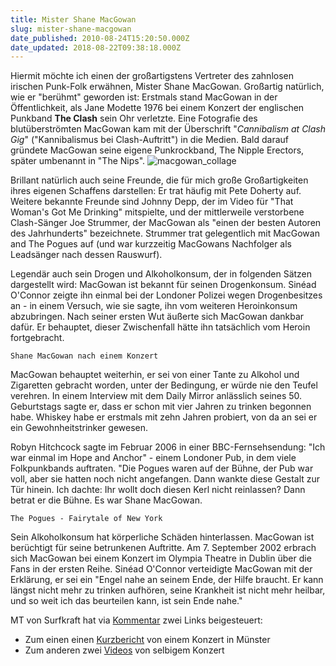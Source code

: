 ```yaml
---
title: Mister Shane MacGowan
slug: mister-shane-macgowan
date_published: 2010-08-24T15:20:50.000Z
date_updated: 2018-08-22T09:38:18.000Z
---
```


Hiermit möchte ich einen der großartigstens Vertreter des zahnlosen irischen Punk-Folk erwähnen, Mister Shane MacGowan. Großartig natürlich, wie er "berühmt" geworden ist: Erstmals stand MacGowan in der Öffentlichkeit, als Jane Modette 1976 bei einem Konzert der englischen Punkband **The Clash** sein Ohr verletzte. Eine Fotografie des blutüberströmten MacGowan kam mit der Überschrift "*Cannibalism at Clash Gig*" ("Kannibalismus bei Clash-Auftritt") in die Medien. Bald darauf gründete MacGowan seine eigene Punkrockband, The Nipple Erectors, später umbenannt in "The Nips".
![macgowan_collage](//picdump.thafaker.de/2010/08/macgowan_collage.jpg)

Brillant natürlich auch seine Freunde, die für mich große Großartigkeiten ihres eigenen Schaffens darstellen: Er trat häufig mit Pete Doherty auf. Weitere bekannte Freunde sind Johnny Depp, der im Video für "That Woman's Got Me Drinking" mitspielte, und der mittlerweile verstorbene Clash-Sänger Joe Strummer, der MacGowan als "einen der besten Autoren des Jahrhunderts" bezeichnete. Strummer trat gelegentlich mit MacGowan and The Pogues auf (und war kurzzeitig MacGowans Nachfolger als Leadsänger nach dessen Rauswurf).

Legendär auch sein Drogen und Alkoholkonsum, der in folgenden Sätzen dargestellt wird: MacGowan ist bekannt für seinen Drogenkonsum. Sinéad O'Connor  zeigte ihn einmal bei der Londoner Polizei wegen Drogenbesitzes an - in einem Versuch, wie sie sagte, ihn vom weiteren Heroinkonsum abzubringen. Nach seiner ersten Wut äußerte sich MacGowan dankbar dafür. Er behauptet, dieser Zwischenfall hätte ihn tatsächlich vom Heroin fortgebracht.

`Shane MacGowan nach einem Konzert`

MacGowan behauptet weiterhin, er sei von einer Tante zu Alkohol und Zigaretten gebracht worden, unter der Bedingung, er würde nie den Teufel verehren. In einem Interview mit dem Daily Mirror anlässlich seines 50. Geburtstags sagte er, dass er schon mit vier Jahren zu trinken begonnen habe. Whiskey habe er erstmals mit zehn Jahren probiert, von da an sei er ein Gewohnheitstrinker gewesen.

Robyn Hitchcock sagte im Februar 2006 in einer BBC-Fernsehsendung: "Ich war einmal im Hope and Anchor" - einem Londoner Pub, in dem viele Folkpunkbands auftraten. "Die Pogues waren auf der Bühne, der Pub war voll, aber sie hatten noch nicht angefangen. Dann wankte diese Gestalt zur Tür hinein. Ich dachte: Ihr wollt doch diesen Kerl nicht reinlassen? Dann betrat er die Bühne. Es war Shane MacGowan.

`The Pogues - Fairytale of New York`

Sein Alkoholkonsum hat körperliche Schäden hinterlassen. MacGowan ist berüchtigt für seine betrunkenen Auftritte. Am 7. September 2002 erbrach sich MacGowan bei einem Konzert im Olympia Theatre in Dublin über die Fans in der ersten Reihe. Sinéad O'Connor verteidigte MacGowan mit der Erklärung, er sei ein "Engel nahe an seinem Ende, der Hilfe braucht. Er kann längst nicht mehr zu trinken aufhören, seine Krankheit ist nicht mehr heilbar, und so weit ich das beurteilen kann, ist sein Ende nahe."

MT von Surfkraft hat via [Kommentar](__GHOST_URL__/24/mister-shane-macgowan#comment-37481) zwei Links beigesteuert:

- Zum einen einen [Kurzbericht](http://www.surfkraft.de/pogues-muenster-31-07-2010/) von einem Konzert in Münster
- Zum anderen zwei [Videos](http://www.surfkraft.de/pogues-muenster-videos/) von selbigem Konzert

